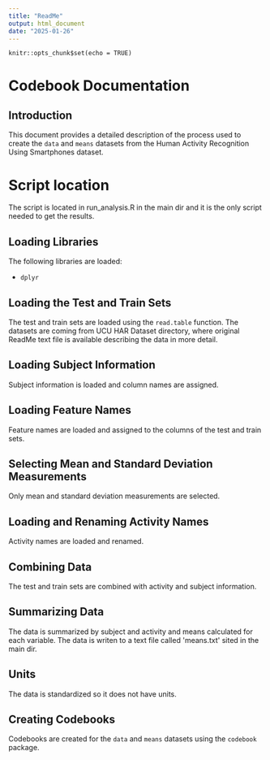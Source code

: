 ```yaml
---
title: "ReadMe"
output: html_document
date: "2025-01-26"
---
```


```{r setup, include=FALSE}
knitr::opts_chunk$set(echo = TRUE)
```

# Codebook Documentation

## Introduction
This document provides a detailed description of the process used to create the `data` and `means` datasets from the Human Activity Recognition Using Smartphones dataset.

# Script location
The script is located in run_analysis.R in the main dir and it is the only script needed to get the results.

## Loading Libraries
The following libraries are loaded:
- `dplyr`


## Loading the Test and Train Sets
The test and train sets are loaded using the `read.table` function. 
The datasets are coming from UCU HAR Dataset directory, where original ReadMe text file is available describing the data in more detail.

## Loading Subject Information
Subject information is loaded and column names are assigned.

## Loading Feature Names
Feature names are loaded and assigned to the columns of the test and train sets.

## Selecting Mean and Standard Deviation Measurements
Only mean and standard deviation measurements are selected.

## Loading and Renaming Activity Names
Activity names are loaded and renamed.

## Combining Data
The test and train sets are combined with activity and subject information.

## Summarizing Data
The data is summarized by subject and activity and means calculated for each variable. The data is writen to a text file called 'means.txt' sited in the main dir. 
## Units
The data is standardized so it does not have units. 

## Creating Codebooks
Codebooks are created for the `data` and `means` datasets using the `codebook` package.

